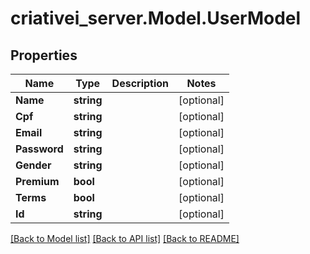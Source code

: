 # criativei_server.Model.UserModel

## Properties

Name | Type | Description | Notes
------------ | ------------- | ------------- | -------------
**Name** | **string** |  | [optional] 
**Cpf** | **string** |  | [optional] 
**Email** | **string** |  | [optional] 
**Password** | **string** |  | [optional] 
**Gender** | **string** |  | [optional] 
**Premium** | **bool** |  | [optional] 
**Terms** | **bool** |  | [optional] 
**Id** | **string** |  | [optional] 

[[Back to Model list]](../README.md#documentation-for-models) [[Back to API list]](../README.md#documentation-for-api-endpoints) [[Back to README]](../README.md)

